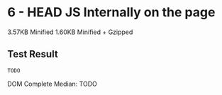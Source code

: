 # 6 - HEAD JS Internally on the page

3.57KB Minified
1.60KB Minified + Gzipped

## Test Result

```
TODO
```

DOM Complete Median:  TODO
